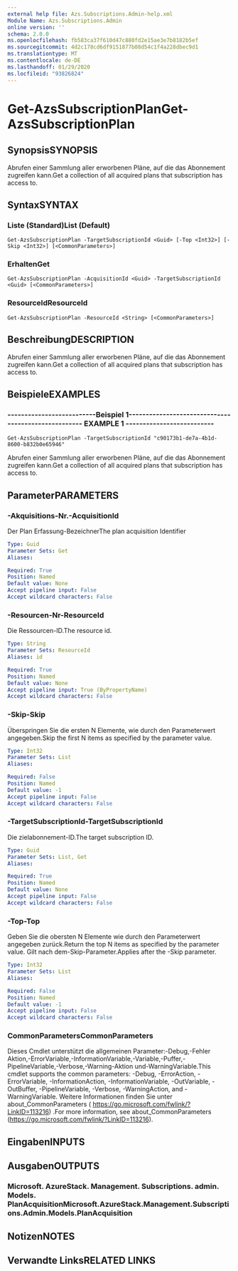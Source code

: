 ```yaml
---
external help file: Azs.Subscriptions.Admin-help.xml
Module Name: Azs.Subscriptions.Admin
online version: ''
schema: 2.0.0
ms.openlocfilehash: fb583ca37f610d47c880fd2e15ae3e7b8182b5ef
ms.sourcegitcommit: 4d2c178cd6df9151877b08d54c1f4a228dbec9d1
ms.translationtype: MT
ms.contentlocale: de-DE
ms.lasthandoff: 01/29/2020
ms.locfileid: "93826824"
---
```

# <span data-ttu-id="c2f8b-101">Get-AzsSubscriptionPlan</span><span class="sxs-lookup"><span data-stu-id="c2f8b-101">Get-AzsSubscriptionPlan</span></span>

## <span data-ttu-id="c2f8b-102">Synopsis</span><span class="sxs-lookup"><span data-stu-id="c2f8b-102">SYNOPSIS</span></span>
<span data-ttu-id="c2f8b-103">Abrufen einer Sammlung aller erworbenen Pläne, auf die das Abonnement zugreifen kann.</span><span class="sxs-lookup"><span data-stu-id="c2f8b-103">Get a collection of all acquired plans that subscription has access to.</span></span>

## <span data-ttu-id="c2f8b-104">Syntax</span><span class="sxs-lookup"><span data-stu-id="c2f8b-104">SYNTAX</span></span>

### <span data-ttu-id="c2f8b-105">Liste (Standard)</span><span class="sxs-lookup"><span data-stu-id="c2f8b-105">List (Default)</span></span>
```
Get-AzsSubscriptionPlan -TargetSubscriptionId <Guid> [-Top <Int32>] [-Skip <Int32>] [<CommonParameters>]
```

### <span data-ttu-id="c2f8b-106">Erhalten</span><span class="sxs-lookup"><span data-stu-id="c2f8b-106">Get</span></span>
```
Get-AzsSubscriptionPlan -AcquisitionId <Guid> -TargetSubscriptionId <Guid> [<CommonParameters>]
```

### <span data-ttu-id="c2f8b-107">ResourceId</span><span class="sxs-lookup"><span data-stu-id="c2f8b-107">ResourceId</span></span>
```
Get-AzsSubscriptionPlan -ResourceId <String> [<CommonParameters>]
```

## <span data-ttu-id="c2f8b-108">Beschreibung</span><span class="sxs-lookup"><span data-stu-id="c2f8b-108">DESCRIPTION</span></span>
<span data-ttu-id="c2f8b-109">Abrufen einer Sammlung aller erworbenen Pläne, auf die das Abonnement zugreifen kann.</span><span class="sxs-lookup"><span data-stu-id="c2f8b-109">Get a collection of all acquired plans that subscription has access to.</span></span>

## <span data-ttu-id="c2f8b-110">Beispiele</span><span class="sxs-lookup"><span data-stu-id="c2f8b-110">EXAMPLES</span></span>

### <span data-ttu-id="c2f8b-111">--------------------------Beispiel 1--------------------------</span><span class="sxs-lookup"><span data-stu-id="c2f8b-111">-------------------------- EXAMPLE 1 --------------------------</span></span>
```
Get-AzsSubscriptionPlan -TargetSubscriptionId "c90173b1-de7a-4b1d-8600-b832b0e65946"
```

<span data-ttu-id="c2f8b-112">Abrufen einer Sammlung aller erworbenen Pläne, auf die das Abonnement zugreifen kann.</span><span class="sxs-lookup"><span data-stu-id="c2f8b-112">Get a collection of all acquired plans that subscription has access to.</span></span>

## <span data-ttu-id="c2f8b-113">Parameter</span><span class="sxs-lookup"><span data-stu-id="c2f8b-113">PARAMETERS</span></span>

### <span data-ttu-id="c2f8b-114">-Akquisitions-Nr.</span><span class="sxs-lookup"><span data-stu-id="c2f8b-114">-AcquisitionId</span></span>
<span data-ttu-id="c2f8b-115">Der Plan Erfassung-Bezeichner</span><span class="sxs-lookup"><span data-stu-id="c2f8b-115">The plan acquisition Identifier</span></span>

```yaml
Type: Guid
Parameter Sets: Get
Aliases: 

Required: True
Position: Named
Default value: None
Accept pipeline input: False
Accept wildcard characters: False
```

### <span data-ttu-id="c2f8b-116">-Resourcen-Nr</span><span class="sxs-lookup"><span data-stu-id="c2f8b-116">-ResourceId</span></span>
<span data-ttu-id="c2f8b-117">Die Ressourcen-ID.</span><span class="sxs-lookup"><span data-stu-id="c2f8b-117">The resource id.</span></span>

```yaml
Type: String
Parameter Sets: ResourceId
Aliases: id

Required: True
Position: Named
Default value: None
Accept pipeline input: True (ByPropertyName)
Accept wildcard characters: False
```

### <span data-ttu-id="c2f8b-118">-Skip</span><span class="sxs-lookup"><span data-stu-id="c2f8b-118">-Skip</span></span>
<span data-ttu-id="c2f8b-119">Überspringen Sie die ersten N Elemente, wie durch den Parameterwert angegeben.</span><span class="sxs-lookup"><span data-stu-id="c2f8b-119">Skip the first N items as specified by the parameter value.</span></span>

```yaml
Type: Int32
Parameter Sets: List
Aliases: 

Required: False
Position: Named
Default value: -1
Accept pipeline input: False
Accept wildcard characters: False
```

### <span data-ttu-id="c2f8b-120">-TargetSubscriptionId</span><span class="sxs-lookup"><span data-stu-id="c2f8b-120">-TargetSubscriptionId</span></span>
<span data-ttu-id="c2f8b-121">Die zielabonnement-ID.</span><span class="sxs-lookup"><span data-stu-id="c2f8b-121">The target subscription ID.</span></span>

```yaml
Type: Guid
Parameter Sets: List, Get
Aliases: 

Required: True
Position: Named
Default value: None
Accept pipeline input: False
Accept wildcard characters: False
```

### <span data-ttu-id="c2f8b-122">-Top</span><span class="sxs-lookup"><span data-stu-id="c2f8b-122">-Top</span></span>
<span data-ttu-id="c2f8b-123">Geben Sie die obersten N Elemente wie durch den Parameterwert angegeben zurück.</span><span class="sxs-lookup"><span data-stu-id="c2f8b-123">Return the top N items as specified by the parameter value.</span></span>
<span data-ttu-id="c2f8b-124">Gilt nach dem-Skip-Parameter.</span><span class="sxs-lookup"><span data-stu-id="c2f8b-124">Applies after the -Skip parameter.</span></span>

```yaml
Type: Int32
Parameter Sets: List
Aliases: 

Required: False
Position: Named
Default value: -1
Accept pipeline input: False
Accept wildcard characters: False
```

### <span data-ttu-id="c2f8b-125">CommonParameters</span><span class="sxs-lookup"><span data-stu-id="c2f8b-125">CommonParameters</span></span>
<span data-ttu-id="c2f8b-126">Dieses Cmdlet unterstützt die allgemeinen Parameter:-Debug,-Fehler Aktion,-ErrorVariable,-InformationVariable,-Variable,-Puffer,-PipelineVariable,-Verbose,-Warning-Aktion und-WarningVariable.</span><span class="sxs-lookup"><span data-stu-id="c2f8b-126">This cmdlet supports the common parameters: -Debug, -ErrorAction, -ErrorVariable, -InformationAction, -InformationVariable, -OutVariable, -OutBuffer, -PipelineVariable, -Verbose, -WarningAction, and -WarningVariable.</span></span> <span data-ttu-id="c2f8b-127">Weitere Informationen finden Sie unter about_CommonParameters ( https://go.microsoft.com/fwlink/?LinkID=113216) .</span><span class="sxs-lookup"><span data-stu-id="c2f8b-127">For more information, see about_CommonParameters (https://go.microsoft.com/fwlink/?LinkID=113216).</span></span>

## <span data-ttu-id="c2f8b-128">Eingaben</span><span class="sxs-lookup"><span data-stu-id="c2f8b-128">INPUTS</span></span>

## <span data-ttu-id="c2f8b-129">Ausgaben</span><span class="sxs-lookup"><span data-stu-id="c2f8b-129">OUTPUTS</span></span>

### <span data-ttu-id="c2f8b-130">Microsoft. AzureStack. Management. Subscriptions. admin. Models. PlanAcquisition</span><span class="sxs-lookup"><span data-stu-id="c2f8b-130">Microsoft.AzureStack.Management.Subscriptions.Admin.Models.PlanAcquisition</span></span>

## <span data-ttu-id="c2f8b-131">Notizen</span><span class="sxs-lookup"><span data-stu-id="c2f8b-131">NOTES</span></span>

## <span data-ttu-id="c2f8b-132">Verwandte Links</span><span class="sxs-lookup"><span data-stu-id="c2f8b-132">RELATED LINKS</span></span>

